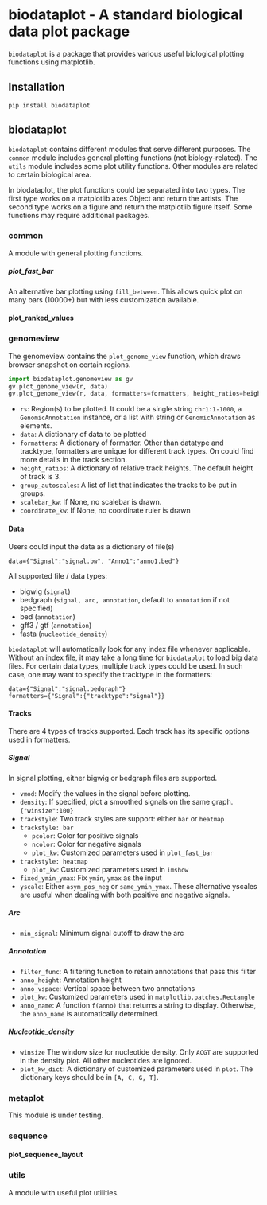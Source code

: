 # biodataplot - A standard biological data plot package

`biodataplot` is a package that provides various useful biological plotting functions using matplotlib. 

## Installation 

```
pip install biodataplot
```

## biodataplot

`biodataplot` contains different modules that serve different purposes. The `common` module includes general plotting functions (not biology-related). The `utils` module includes some plot utility functions. Other modules are related to certain biological area. 

In biodataplot, the plot functions could be separated into two types. The first type works on a matplotlib axes Object and return the artists. The second type works on a figure and return the matplotlib figure itself. Some functions may require additional packages. 

### common

A module with general plotting functions.  

##### plot_fast_bar

An alternative bar plotting using `fill_between`. This allows quick plot on many bars (10000+) but with less customization available. 

#### plot_ranked_values



### genomeview

The genomeview contains the `plot_genome_view` function, which draws browser snapshot on certain regions. 

```python
import biodataplot.genomeview as gv
gv.plot_genome_view(r, data)
gv.plot_genome_view(r, data, formatters=formatters, height_ratios=height_ratios)

```


- `rs`: Region(s) to be plotted. It could be a single string `chr1:1-1000`, a `GenomicAnnotation` instance, or a list with string or `GenomicAnnotation` as elements. 
- `data`: A dictionary of data to be plotted
- `formatters`: A dictionary of formatter. Other than datatype and tracktype, formatters are unique for different track types. On could find more details in the track section.
- `height_ratios`: A dictionary of relative track heights. The default height of track is 3. 
- `group_autoscales`: A list of list that indicates the tracks to be put in groups. 
- `scalebar_kw`: If None, no scalebar is drawn. 
- `coordinate_kw`: If None, no coordinate ruler is drawn



#### Data 

Users could input the data as a dictionary of file(s)

```
data={"Signal":"signal.bw", "Anno1":"anno1.bed"}
```

All supported file / data types:

- bigwig (`signal`)
- bedgraph (`signal, arc, annotation`, default to `annotation` if not specified)
- bed (`annotation`)
- gff3 / gtf (`annotation`)
- fasta (`nucleotide_density`)

`biodataplot` will automatically look for any index file whenever applicable. Without an index file, it may take a long time for `biodataplot` to load big data files. For certain data types, multiple track types could be used. In such case, one may want to specify the tracktype in the formatters:

```
data={"Signal":"signal.bedgraph"}
formatters={"Signal":{"tracktype":"signal"}}
```

#### Tracks

There are 4 types of tracks supported. Each track has its specific options used in formatters.

##### Signal

In signal plotting, either bigwig or bedgraph files are supported. 

- `vmod`: Modify the values in the signal before plotting. 
- `density`: If specified, plot a smoothed signals on the same graph. `{"winsize":100}`
- `trackstyle`: Two track styles are support: either `bar` or `heatmap`
- `trackstyle: bar`
  - `pcolor`: Color for positive signals 
  - `ncolor`: Color for negative signals 
  - `plot_kw`: Customized parameters used in `plot_fast_bar`
- `trackstyle: heatmap`
  - `plot_kw`: Customized parameters used in `imshow`
- `fixed_ymin_ymax`: Fix `ymin`, `ymax` as the input
- `yscale`:  Either `asym_pos_neg` or `same_ymin_ymax`. These alternative yscales are useful when dealing with both positive and negative signals. 

##### Arc

- `min_signal`: Minimum signal cutoff to draw the arc

##### Annotation

- `filter_func`: A filtering function to retain annotations that pass this filter
- `anno_height`: Annotation height
- `anno_vspace`: Vertical space between two annotations
- `plot_kw`: Customized parameters used in `matplotlib.patches.Rectangle`
- `anno_name`: A function `f(anno)` that returns a string to display. Otherwise, the `anno_name` is automatically determined. 

##### Nucleotide_density

- `winsize` The window size for nucleotide density. Only `ACGT` are supported in the density plot. All other nucleotides are ignored. 
- `plot_kw_dict`: A dictionary of customized parameters used in `plot`. The dictionary keys should be in `[A, C, G, T]`. 



### metaplot

This module is under testing. 

### sequence

#### plot_sequence_layout



### utils

A module with useful plot utilities.





